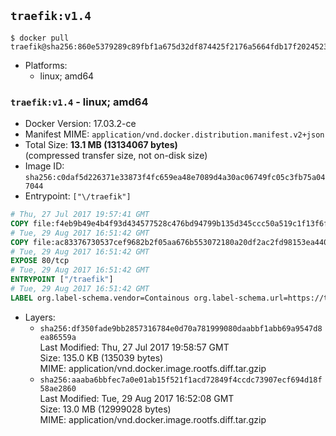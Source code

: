 ## `traefik:v1.4`

```console
$ docker pull traefik@sha256:860e5379289c89fbf1a675d32df874425f2176a5664fdb17f20245235a19372e
```

-	Platforms:
	-	linux; amd64

### `traefik:v1.4` - linux; amd64

-	Docker Version: 17.03.2-ce
-	Manifest MIME: `application/vnd.docker.distribution.manifest.v2+json`
-	Total Size: **13.1 MB (13134067 bytes)**  
	(compressed transfer size, not on-disk size)
-	Image ID: `sha256:c0daf5d226371e33873f4fc659ea48e7089d4a30ac06749fc05c3fb75a047044`
-	Entrypoint: `["\/traefik"]`

```dockerfile
# Thu, 27 Jul 2017 19:57:41 GMT
COPY file:f4eb9b49e4b4f93d434577528c476bd94799b135d345ccc50a519c1f13f6f97a in /etc/ssl/certs/ 
# Tue, 29 Aug 2017 16:51:42 GMT
COPY file:ac83376730537cef9682b2f05aa676b553072180a20df2ac2fd98153ea4404ba in / 
# Tue, 29 Aug 2017 16:51:42 GMT
EXPOSE 80/tcp
# Tue, 29 Aug 2017 16:51:42 GMT
ENTRYPOINT ["/traefik"]
# Tue, 29 Aug 2017 16:51:42 GMT
LABEL org.label-schema.vendor=Containous org.label-schema.url=https://traefik.io org.label-schema.name=Traefik org.label-schema.description=A modern reverse-proxy org.label-schema.version=v1.4.0-rc1 org.label-schema.docker.schema-version=1.0
```

-	Layers:
	-	`sha256:df350fade9bb2857316784e0d70a781999080daabbf1abb69a9547d8ea86559a`  
		Last Modified: Thu, 27 Jul 2017 19:58:57 GMT  
		Size: 135.0 KB (135039 bytes)  
		MIME: application/vnd.docker.image.rootfs.diff.tar.gzip
	-	`sha256:aaaba6bbfec7a0e01ab15f521f1acd72849f4ccdc73907ecf694d18f58ae2860`  
		Last Modified: Tue, 29 Aug 2017 16:52:08 GMT  
		Size: 13.0 MB (12999028 bytes)  
		MIME: application/vnd.docker.image.rootfs.diff.tar.gzip
